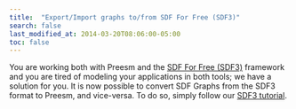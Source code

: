 ```yaml
---
title:  "Export/Import graphs to/from SDF For Free (SDF3)"
search: false
last_modified_at: 2014-03-20T08:06:00-05:00
toc: false
---
```


You are working both with Preesm and the [SDF For Free (SDF3)](http://www.es.ele.tue.nl/sdf3/) framework and you are tired of modeling your applications in both tools; we have a solution for you. It is now possible to convert SDF Graphs from the SDF3 format to Preesm, and vice-versa. To do so, simply follow our [SDF3 tutorial](http://preesm.insa-rennes.fr/website/index.php?id=import-export-an-sdf3-graph).
